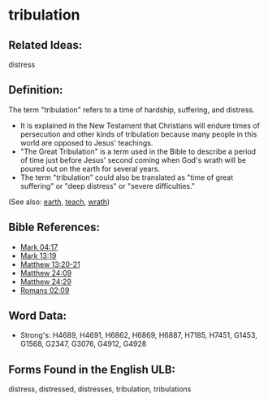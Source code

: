 # tribulation

## Related Ideas:

distress

## Definition:

The term "tribulation" refers to a time of hardship, suffering, and distress.

* It is explained in the New Testament that Christians will endure times of persecution and other kinds of tribulation because many people in this world are opposed to Jesus' teachings.
* "The Great Tribulation" is a term used in the Bible to describe a period of time just before Jesus' second coming when God's wrath will be poured out on the earth for several years.
* The term "tribulation" could also be translated as "time of great suffering" or "deep distress" or "severe difficulties."

(See also: [earth](../other/earth.md), [teach](../other/teach.md), [wrath](../kt/wrath.md))

## Bible References:

* [Mark 04:17](rc://en/tn/help/mrk/04/17)
* [Mark 13:19](rc://en/tn/help/mrk/13/19)
* [Matthew 13:20-21](rc://en/tn/help/mat/13/20)
* [Matthew 24:09](rc://en/tn/help/mat/24/09)
* [Matthew 24:29](rc://en/tn/help/mat/24/29)
* [Romans 02:09](rc://en/tn/help/rom/02/09)

## Word Data:

* Strong's: H4689, H4691, H6862, H6869, H6887, H7185, H7451, G1453, G1568, G2347, G3076, G4912, G4928

## Forms Found in the English ULB:

distress, distressed, distresses, tribulation, tribulations
